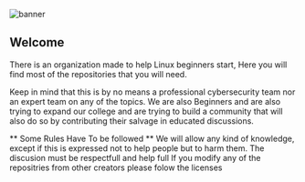 ![banner](/images/banner.png)
## Welcome
There is an organization made to help Linux beginners start, Here you will find most of the repositories that you will need.

Keep in mind that this is by no means a professional cybersecurity team nor an expert team on any of the topics. We are also Beginners and are also trying to expand our college and are trying to build a community that will also do so by contributing their salvage in educated discussions.

** Some Rules Have To be followed **
We will allow any kind of knowledge, except if this is expressed not to help people but to harm them.
The discusion must be respectfull and help full 
If you modify any of the repositries from other creators please folow the licenses 

<!--

**Here are some ideas to get you started:**

🙋‍♀️ A short introduction - what is your organization all about?
🌈 Contribution guidelines - how can the community get involved?
👩‍💻 Useful resources - where can the community find your docs? Is there anything else the community should know?
🍿 Fun facts - what does your team eat for breakfast?
🧙 Remember, you can do mighty things with the power of [Markdown](https://docs.github.com/github/writing-on-github/getting-started-with-writing-and-formatting-on-github/basic-writing-and-formatting-syntax)
-->
